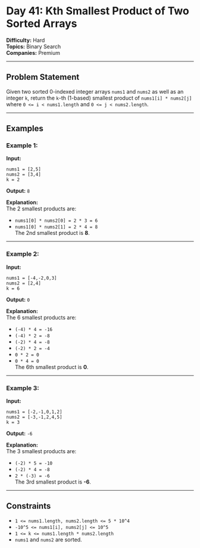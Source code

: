 
# Day 41: Kth Smallest Product of Two Sorted Arrays

**Difficulty:** Hard  
**Topics:** Binary Search  
**Companies:** Premium

---

## Problem Statement

Given two sorted 0-indexed integer arrays `nums1` and `nums2` as well as an integer `k`, return the `k`-th (1-based) smallest product of `nums1[i] * nums2[j]` where `0 <= i < nums1.length` and `0 <= j < nums2.length`.

---

## Examples

### Example 1:

**Input:**
```
nums1 = [2,5]
nums2 = [3,4]
k = 2
```

**Output:** `8`

**Explanation:**  
The 2 smallest products are:
- `nums1[0] * nums2[0] = 2 * 3 = 6`
- `nums1[0] * nums2[1] = 2 * 4 = 8`  
The 2nd smallest product is **8**.

---

### Example 2:

**Input:**
```
nums1 = [-4,-2,0,3]
nums2 = [2,4]
k = 6
```

**Output:** `0`

**Explanation:**  
The 6 smallest products are:
- `(-4) * 4 = -16`
- `(-4) * 2 = -8`
- `(-2) * 4 = -8`
- `(-2) * 2 = -4`
- `0 * 2 = 0`
- `0 * 4 = 0`  
The 6th smallest product is **0**.

---

### Example 3:

**Input:**
```
nums1 = [-2,-1,0,1,2]
nums2 = [-3,-1,2,4,5]
k = 3
```

**Output:** `-6`

**Explanation:**  
The 3 smallest products are:
- `(-2) * 5 = -10`
- `(-2) * 4 = -8`
- `2 * (-3) = -6`  
The 3rd smallest product is **-6**.

---

## Constraints

- `1 <= nums1.length, nums2.length <= 5 * 10^4`
- `-10^5 <= nums1[i], nums2[j] <= 10^5`
- `1 <= k <= nums1.length * nums2.length`
- `nums1` and `nums2` are sorted.
